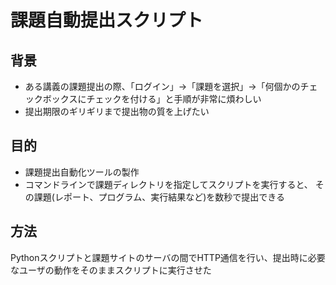 # 課題自動提出スクリプト

## 背景
- ある講義の課題提出の際、「ログイン」→「課題を選択」→「何個かのチェックボックスにチェックを付ける」と手順が非常に煩わしい
- 提出期限のギリギリまで提出物の質を上げたい

## 目的
- 課題提出自動化ツールの製作
- コマンドラインで課題ディレクトリを指定してスクリプトを実行すると、
その課題(レポート、プログラム、実行結果など)を数秒で提出できる

## 方法
Pythonスクリプトと課題サイトのサーバの間でHTTP通信を行い、提出時に必要なユーザの動作をそのままスクリプトに実行させた
